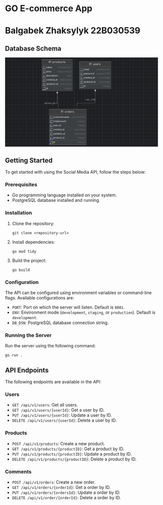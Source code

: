 # GO E-commerce App
# Balgabek Zhaksylyk 22B030539
## Database Schema

![Database Schema](dbScheme.png)

## Getting Started

To get started with using the Social Media API, follow the steps below:

### Prerequisites

- Go programming language installed on your system.
- PostgreSQL database installed and running.

### Installation

1. Clone the repository:

   ```
   git clone <repository-url>
   ```

2. Install dependencies:

   ```
   go mod tidy
   ```

3. Build the project:

   ```
   go build
   ```

### Configuration

The API can be configured using environment variables or command-line flags. Available configurations are:

- `PORT`: Port on which the server will listen. Default is `8081`.
- `ENV`: Environment mode (`development`, `staging`, or `production`). Default is `development`.
- `DB_DSN`: PostgreSQL database connection string.

### Running the Server

Run the server using the following command:

```
go run .
```

## API Endpoints

The following endpoints are available in the API:

### Users

- `GET /api/v1/users`: Get all users.
- `GET /api/v1/users/{userId}`: Get a user by ID.
- `PUT /api/v1/users/{userId}`: Update a user by ID.
- `DELETE /api/v1/users/{userId}`: Delete a user by ID.

### Products

- `POST /api/v1/products`: Create a new product.
- `GET /api/v1/products/{productID}`: Get a product by ID.
- `PUT /api/v1/products/{productID}`: Update a product by ID.
- `DELETE /api/v1/products/{productID}`: Delete a product by ID.

### Comments

- `POST /api/v1/orders`: Create a new order.
- `GET /api/v1/orders/{orderId}`: Get a order by ID.
- `PUT /api/v1/orders/{ordersId}`: Update a order by ID.
- `DELETE /api/v1/order/{orderId}`: Delete a order by ID.



